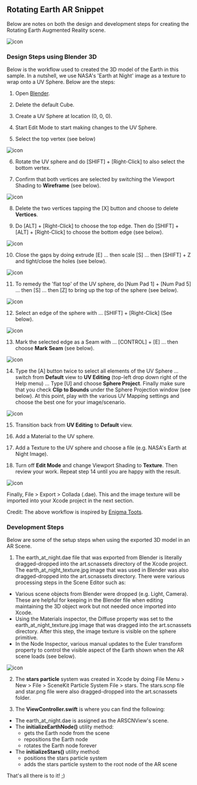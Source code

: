 ## Rotating Earth AR Snippet

Below are notes on both the design and development steps for creating the Rotating Earth Augmented Reality scene.

![icon](screenshots/RotatingEarthExample.gif)

### Design Steps using Blender 3D

Below is the workflow used to created the 3D model of the Earth in this sample.  In a nutshell, we use NASA's 'Earth at Night' image as a texture to wrap onto a UV Sphere.  Below are the steps:

1) Open [Blender](https://www.blender.org).

2) Delete the default Cube.

3) Create a UV Sphere at location (0, 0, 0).

4) Start Edit Mode to start making changes to the UV Sphere.

5) Select the top vertex (see below)

![icon](screenshots/1.png)

6) Rotate the UV sphere and do [SHIFT] + [Right-Click] to also select the bottom vertex.

7) Confirm that both vertices are selected by switching the Viewport Shading to __Wireframe__ (see below).

![icon](screenshots/2.png)

8) Delete the two vertices tapping the [X] button and choose to delete __Vertices__.

9) Do [ALT] + [Right-Click] to choose the top edge.  Then do [SHIFT] + [ALT] + [Right-Click] to choose the bottom edge (see below).

![icon](screenshots/3.png)

10) Close the gaps by doing extrude [E] ... then scale [S] ... then [SHIFT] + Z and tight/close the holes (see below).

![icon](screenshots/4.png)

11) To remedy the 'flat top' of the UV sphere, do [Num Pad 1] + [Num Pad 5] ... then [S] ... then [Z] to bring up the top of the sphere (see below).

![icon](screenshots/5.png)

12) Select an edge of the sphere with ... [SHIFT] + [Right-Click] (See below).

![icon](screenshots/6.png)

13) Mark the selected edge as a Seam with ... [CONTROL] + [E] ... then choose __Mark Seam__ (see below).

![icon](screenshots/7.png)

14) Type the [A] button twice to select all elements of the UV Sphere ... switch from __Default__ view to __UV Editing__ (top-left drop down right of the Help menu) ... Type [U] and choose __Sphere Project__.  Finally make sure that you check __Clip to Bounds__ under the Sphere Projection window (see below).  At this point, play with the various UV Mapping settings and choose the best one for your image/scenario.

![icon](screenshots/8.png)

15) Transition back from __UV Editing__ to __Default__ view.

16) Add a Material to the UV sphere.

17) Add a Texture to the UV sphere and choose a file (e.g. NASA's Earth at Night Image).

18) Turn off __Edit Mode__ and change Viewport Shading to __Texture__.  Then review your work.  Repeat step 14 until you are happy with the result.

![icon](screenshots/9.png)

Finally, File > Export > Collada (.dae).  This and the image texture will be imported into your Xcode project in the next section.

Credit: The above workflow is inspired by [Enigma Toots](https://www.youtube.com/watch?v=yc0b5GcYl3U).

### Development Steps

Below are some of the setup steps when using the exported 3D model in an AR Scene.

1) The earth_at_night.dae file that was exported from Blender is literally dragged-dropped into the art.scnassets directory of the Xcode project.  The earth_at_night_texture.jpg image that was used in Blender was also dragged-dropped into the art.scnassets directory.  There were various processing steps in the Scene Editor such as:

* Various scene objects from Blender were dropped (e.g. Light, Camera).  These are helpful for keeping in the Blender file when editing maintaining the 3D object work but not needed once imported into Xcode. 
* Using the Materials inspector, the Diffuse property was set to the earth_at_night_texture.jpg image that was dragged into the art.scnassets directory. After this step, the image texture is visible on the sphere primitive.
* In the Node Inspector, various manual updates to the Euler transform property to control the visible aspect of the Earth shown when the AR scene loads (see below).

![icon](screenshots/10.png)

2) The __stars particle__ system was created in Xcode by doing File Menu >  New > File > SceneKit Particle System File > stars.  The stars.scnp file and star.png file were also dragged-dropped into the art.scnassets folder.

3) The __ViewController.swift__ is where you can find the following:

* The earth_at_night.dae is assigned as the ARSCNView's scene.
* The __initializeEarthNode()__ utility method:
	* gets the Earth node from the scene
	* repositions the Earth node
	* rotates the Earth node forever
* The __initializeStars()__ utility method:
	* positions the stars particle system
	* adds the stars particle system to the root node of the AR scene

That's all there is to it! ;)

	
